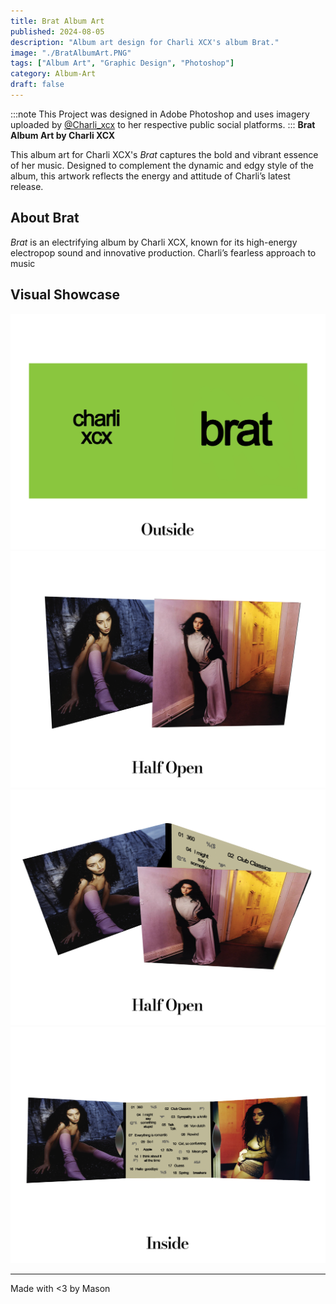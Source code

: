 ```yaml
---
title: Brat Album Art
published: 2024-08-05  
description: "Album art design for Charli XCX's album Brat."  
image: "./BratAlbumArt.PNG"  
tags: ["Album Art", "Graphic Design", "Photoshop"]  
category: Album-Art  
draft: false
---
```

:::note
This Project was designed in Adobe Photoshop and uses imagery uploaded by [@Charli_xcx](https://x.com/charli_xcx) to her respective public social platforms. 
:::
**Brat Album Art by Charli XCX**

This album art for Charli XCX's *Brat* captures the bold and vibrant essence of her music. Designed to complement the dynamic and edgy style of the album, this artwork reflects the energy and attitude of Charli’s latest release.

## About Brat

*Brat* is an electrifying album by Charli XCX, known for its high-energy electropop sound and innovative production. Charli’s fearless approach to music

## Visual Showcase

![Outside](https://github.com/11ason/Sitefiles/blob/main/brat-cd-sleeve-outside-cover-preview.PNG?raw=true)
![Half Open Front](https://github.com/11ason/Sitefiles/blob/main/brat-cd-sleeve-half-open-front-cover-preview.PNG?raw=true)
![Half Open Top](https://github.com/11ason/Sitefiles/blob/main/brat-cd-sleeve-half-open-top-cover-preview.PNG?raw=true)
![Inside](https://github.com/11ason/Sitefiles/blob/main/brat-cd-sleeve-inside-cover-preview.PNG?raw=true)

---

Made with <3 by Mason
